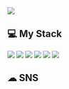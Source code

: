 <img src="https://capsule-render.vercel.app/api?type=wave&color=auto&height=300&section=header&text=Kim%20Hyunsu&fontSize=90" />


## 💻 My Stack
<img src="https://img.shields.io/badge/Vue.js-4FC08D?style=flat-square&logo=Vue.js&logoColor=white"/> <img src="https://img.shields.io/badge/JavaScript-F7DF1E?style=flat-square&logo=JavaScript&logoColor=white"/> <img src="https://img.shields.io/badge/SpringBoot-6DB33F?style=flat-square&logo=Spring-Boot&logoColor=white"/> <img src="https://img.shields.io/badge/HTML-E34F26?style=flat-square&logo=HTML5&logoColor=white"/> <img src="https://img.shields.io/badge/css-1572B6?style=flat-square&logo=CSS3&logoColor=white"/> <img src="https://img.shields.io/badge/Java-1572B6?style=flat-square&logo=Java&logoColor=white"/>
<p>
<p>

## ☁ SNS
